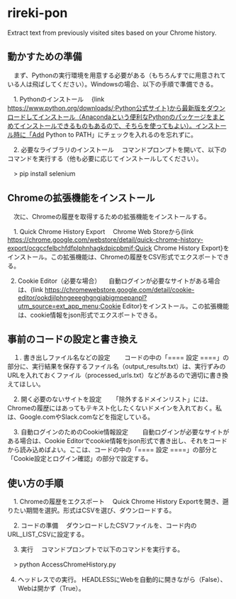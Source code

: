 # rireki-pon
Extract text from previously visited sites based on your Chrome history.

## 動かすための準備

　まず、Pythonの実行環境を用意する必要がある（もちろんすでに用意されている人は飛ばしてください）。Windowsの場合、以下の手順で準備できる。

　1. Pythonのインストール
　{link https://www.python.org/downloads/;Python公式サイト}から最新版をダウンロードしてインストール（Anacondaという便利なPythonのパッケージをまとめてインストールできるものもあるので、そちらを使ってもよい）。インストール時に「Add Python to PATH」にチェックを入れるのを忘れずに。

　2. 必要なライブラリのインストール
　コマンドプロンプトを開いて、以下のコマンドを実行する（他も必要に応じてインストールしてください）。

　> pip install selenium

## Chromeの拡張機能をインストール

　次に、Chromeの履歴を取得するための拡張機能をインストールする。

　1. Quick Chrome History Export
　Chrome Web Storeから{link https://chrome.google.com/webstore/detail/quick-chrome-history-export/ocgccfelbchfdfplphnhagkdpicpbmjf;Quick Chrome History Export}をインストール。この拡張機能は、Chromeの履歴をCSV形式でエクスポートできる。

 2. Cookie Editor（必要な場合）
　自動ログインが必要なサイトがある場合は、{link https://chromewebstore.google.com/detail/cookie-editor/ookdjilphngeeeghgngjabigmpepanpl?utm_source=ext_app_menu;Cookie Editor}をインストール。この拡張機能は、cookie情報をjson形式でエクスポートできる。

## 事前のコードの設定と書き換え

　１. 書き出しファイル名などの設定
　　コードの中の「==== 設定 ====」の部分に、実行結果を保存するファイル名（output_results.txt）は、実行ずみのURLを入れておくファイル（processed_urls.txt）などがあるので適切に書き換えてほしい。

　2. 開く必要のないサイトを設定
　　「除外するドメインリスト」には、Chromeの履歴にはあってもテキスト化したくないドメインを入れておく。私は、Google.comやSlack.comなどを指定している。

　3. 自動ログインのためのCookie情報設定
　　自動ログインが必要なサイトがある場合は、Cookie Editorでcookie情報をjson形式で書き出し、それをコードから読み込めばよい。ここは、コードの中の「==== 設定 ====」の部分と「Cookie設定とログイン確認」の部分で設定する。

## 使い方の手順

　1. Chromeの履歴をエクスポート
　Quick Chrome History Exportを開き、遡りたい期間を選択。形式はCSVを選び、ダウンロードする。

　2. コードの準備
　ダウンロードしたCSVファイルを、コード内のURL_LIST_CSVに設定する。

　3. 実行
　コマンドプロンプトで以下のコマンドを実行する。

　> python AccessChromeHistory.py

  4. ヘッドレスでの実行。
    HEADLESSにWebを自動的に開きながら（False）、Webは開かず（True）。

